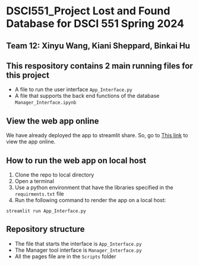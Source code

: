 # DSCI551_Project Lost and Found Database for DSCI 551 Spring 2024

## Team 12: Xinyu Wang, Kiani Sheppard, Binkai Hu

## This respository contains 2 main running files for this project

 - A file to run the user interface `App_Interface.py`
 - A file that supports the back end functions of the database `Manager_Interface.ipynb`

## View the web app online

We have already deployed the app to streamlit share. So, go to [This link](https://dsci551lnf.streamlit.app/) to view the app online.

## How to run the web app on local host

1. Clone the repo to local directory
2. Open a terminal
3. Use a python environment that have the libraries specified in the `requirments.txt` file
4. Run the following command to render the app on a local host:

```
streamlit run App_Interface.py
```

## Repository structure

 - The file that starts the interface is `App_Interface.py`
 - The Manager tool interface is `Manager_Interface.py` 
 - All the pages file are in the `Scripts` folder